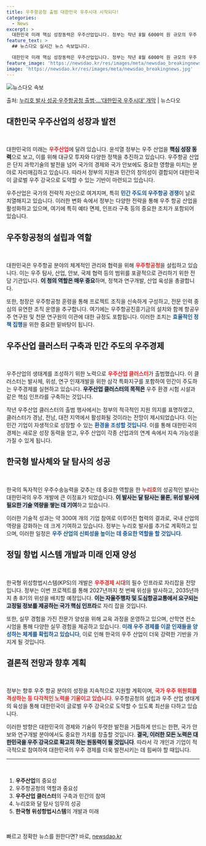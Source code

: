 ```yaml
---
title: 우주항공청 출범 대한민국 우주시대 시작되다!
categories:
  - News
excerpt: >
  대한민국 미래 핵심 성장동력은 우주산업입니다. 정부는 작년 8월 6000억 원 규모의 우주 산업 클러스터 삼…
feature_text: >
  ## 뉴스다오 실시간 뉴스 속보입니다.

  대한민국 미래 핵심 성장동력은 우주산업입니다. 정부는 작년 8월 6000억 원 규모의 우주 산업 클러스터 삼…
feature_image: 'https://newsdao.kr/res/images/meta/newsdao_breakingnews.jpg'
image: 'https://newsdao.kr/res/images/meta/newsdao_breakingnews.jpg'
---
```


![뉴스다오 속보](https://newsdao.kr/res/images/meta/newsdao_breakingnews.jpg)

<p>출처: <a href="https://newsdao.kr/3769" rel="dofollow">누리호 발사 성공·우주항공청 출범·…‘대한민국 우주시대’ 개막</a> | 뉴스다오</p>

<h2 data-ke-size="size26">대한민국 우주산업의 성장과 발전</h2>

<p data-ke-size="size16">&nbsp;</p>

대한민국의 미래는 <b><span style="color: #ee2323;">우주산업</span></b>에 달려 있습니다. 윤석열 정부는 우주 산업을 <b><span style="background-color: #21538527;">핵심 성장 동력</span></b>으로 보고, 이를 위해 대규모 투자와 다양한 정책을 추진하고 있습니다. 우주항공 산업은 단지 과학기술의 발전을 넘어 국가의 경제와 국가 안보에도 중요한 영향을 미치는 분야로 자리매김하고 있습니다. 따라서 정부의 지원과 민간의 창의성이 결합되어 대한민국이 글로벌 우주 강국으로 도약할 수 있는 기반이 마련되고 있습니다. 

우주산업은 국가의 전략적 자산으로 여겨지며, 특히 <b><span style="color: #1a5490;">민간 주도의 우주항공 경쟁</span></b>이 날로 치열해지고 있습니다. 이러한 변화 속에서 정부는 다양한 전략을 통해 우주 항공 산업을 활성화하고 있으며, 여기에 특히 예타 면제, 인프라 구축 등의 중요한 조치가 포함되어 있습니다.

<h2 data-ke-size="size26">우주항공청의 설립과 역할</h2>

<p data-ke-size="size16">&nbsp;</p>

대한민국은 우주항공 분야의 체계적인 관리와 협력을 위해 <b><span style="color: #ee2323;">우주항공청</span></b>을 설립하고 있습니다. 이는 우주 탐사, 산업, 안보, 국제 협력 등의 범위를 포괄적으로 관리하기 위한 전담 기관입니다. <b><span style="background-color: #21538527;">이 청의 역할은 매우 중요</span></b>하며, 정책과 연구개발, 산업 육성을 총괄합니다.

또한, 청장은 우주항공청 훈령을 통해 프로젝트 조직을 신속하게 구성하고, 전문 인력 중심의 유연한 조직 운영을 추구합니다. 여기에는 우주항공진흥기금의 설치와 함께 항공우주 연구원 및 천문 연구원의 이관에 대한 규정도 포함됩니다. 이러한 조치는 <b><span style="color: #1a5490;">효율적인 정책 집행</span></b>을 위한 중요한 밑바탕이 됩니다.

<h2 data-ke-size="size26">우주산업 클러스터 구축과 민간 주도의 우주경제</h2>

<p data-ke-size="size16">&nbsp;</p>

우주산업의 생태계를 조성하기 위한 노력으로 <b><span style="color: #ee2323;">우주산업 클러스터</span></b>가 출범했습니다. 이 클러스터는 발사체, 위성, 연구 인재개발을 위한 삼각 특화지구를 포함하여 민간이 주도하는 우주경제를 실현하고 있습니다. <b><span style="background-color: #21538527;">우주산업 클러스터의 목적은</span></b> 우주 환경 시험 시설과 같은 핵심 인프라를 구축하는 것입니다.

작년 우주산업 클러스터의 출범 행사에서는 정부의 적극적인 지원 의지를 표명하였고, 클러스터가 경남, 전남, 대전 지역에서 활성화될 것이라는 전망이 제시되었습니다. 이는 민간 기업이 자생적으로 성장할 수 있는 <b><span style="color: #1a5490;">환경을 조성할 것입니다</span></b>. 이를 통해 대한민국의 경제는 새로운 성장 동력을 얻고, 우주 산업이 각종 산업과의 연계 속에서 지속 가능성을 가질 수 있게 됩니다.

<h2 data-ke-size="size26">한국형 발사체와 달 탐사의 성공</h2>

<p data-ke-size="size16">&nbsp;</p>

한국의 독자적인 우주수송능력을 갖추는 데 중요한 역할을 한 <b><span style="color: #ee2323;">누리호</span></b>의 성공적인 발사는 대한민국의 우주 개발에 큰 이정표가 되었습니다. <b><span style="background-color: #21538527;">이 발사는 달 탐사는 물론, 위성 발사에 필요한 기술 역량을 쌓는 데 기여</span></b>하고 있습니다.

이러한 기술적 성과는 약 300여 개의 기업 참여로 이루어진 협력의 결과로, 국내 산업의 역량을 강화하는 데 크게 기여하고 있습니다. 정부는 누리호 발사를 추가로 계획하고 있으며, 이러한 일정은 <b><span style="color: #1a5490;">우주 산업의 신뢰성을 높이는 데 중요한 역할을 할 것입니다</span></b>.

<h2 data-ke-size="size26">정밀 항법 시스템 개발과 미래 인재 양성</h2>

<p data-ke-size="size16">&nbsp;</p>

한국형 위성항법시스템(KPS)의 개발은 <b><span style="color: #ee2323;">우주경제 시대</span></b>의 필수 인프라로 자리잡을 전망입니다. 정부는 이번 프로젝트를 통해 2027년까지 첫 번째 위성을 발사하고, 2035년까지 총 8기의 위성을 배치할 예정입니다. <b><span style="background-color: #21538527;">이는 자율주행차 및 도심항공교통에서 요구되는 고정밀 정보를 제공하는 국가 핵심 인프라</span></b>로 자리 잡을 것입니다.

또한, 실무 경험을 가진 전문가 양성을 위해 교육 과정을 운영하고 있으며, 산학연 컨소시엄을 통해 다양한 실무 경험을 제공하고 있습니다. <b><span style="color: #1a5490;">미래 우주 경제를 이끌 인재들을 양성하는 체계를 확립하고 있습니다</span></b>, 이로 인해 한국의 우주 산업이 더욱 강력한 기반을 가지게 될 것입니다.

<h2 data-ke-size="size26">결론적 전망과 향후 계획</h2>

<p data-ke-size="size16">&nbsp;</p>

정부는 향후 우주 항공 분야의 성장을 지속적으로 지원할 계획이며, <b><span style="color: #ee2323;">국가 우주 위원회를 격상하는 등 다각적인 노력을 기울이고 있습니다</span></b>. 우주항공청의 설립과 우주 산업 생태계의 육성을 통해 대한민국이 글로벌 우주 강국으로 도약할 수 있도록 최선을 다하고 있습니다.

이러한 방향은 대한민국의 경제와 기술이 뚜렷한 발전을 거듭하게 만드는 한편, 국가 안보와 연구개발 분야에서도 중요한 가치를 창출할 것입니다. <b><span style="background-color: #21538527;">결국, 이러한 모든 노력은 대한민국을 우주 강국으로 확고히 하는 원동력이 될 것입니다</span></b>. 따라서 각 개인과 기업이 적극적으로 참여하여 대한민국의 우주 경제를 더욱 발전시키는 데 힘써야 할 때입니다. 

<hr>

<p data-ke-size="size16">&nbsp;</p>
<ol>
    <li><b>우주산업</b>의 중요성</li>
    <li>우주항공청의 역할과 중요성</li>
    <li><b>우주산업 클러스터</b>의 구축과 민간의 참여</li>
    <li>누리호와 달 탐사 임무의 성공</li>
    <li><b>한국형 위성항법시스템</b>의 개발과 미래</li>
</ol>

<p data-ke-size="size16">&nbsp;</p> 

빠르고 정확한 뉴스를 원한다면? 바로, <a href="https://newsdao.kr" rel="dofollow">newsdao.kr</a>


